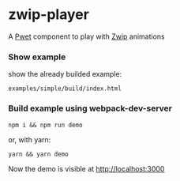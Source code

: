 # zwip-player

A [Pwet](https://github.com/Gastonite/zwip) component to play with [Zwip](https://github.com/Gastonite/zwip) animations
 
### Show example

show the already builded example:

```examples/simple/build/index.html```


### Build example using webpack-dev-server

```
npm i && npm run demo
```

or, with yarn:
```
yarn && yarn demo
```
Now the demo is visible at [http://localhost:3000](http://localhost:3000)